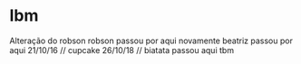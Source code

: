 # Ibm
Alteração do robson
robson passou por aqui novamente 
beatriz passou por aqui 21/10/16
// cupcake 26/10/18
// biatata passou aqui tbm 
